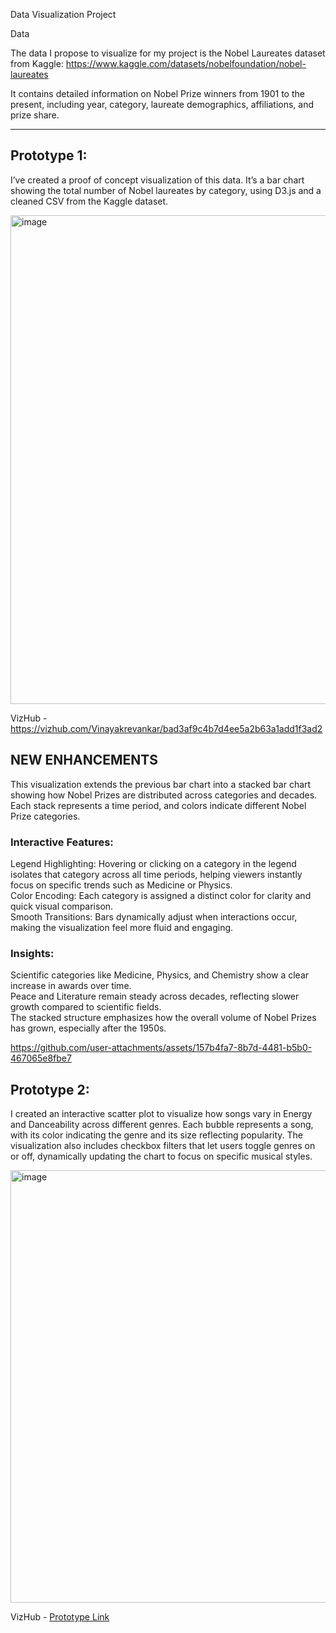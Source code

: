 Data Visualization Project

Data

The data I propose to visualize for my project is the Nobel Laureates dataset from Kaggle:
https://www.kaggle.com/datasets/nobelfoundation/nobel-laureates

It contains detailed information on Nobel Prize winners from 1901 to the present, including year, category, laureate demographics, affiliations, and prize share.

---

## Prototype 1:

I’ve created a proof of concept visualization of this data.
It’s a bar chart showing the total number of Nobel laureates by category, using D3.js and a cleaned CSV from the Kaggle dataset.

<img width="1358" height="782" alt="image" src="https://github.com/user-attachments/assets/488302e1-15ad-4eab-ab98-7c51ffbc441b" />

VizHub - https://vizhub.com/Vinayakrevankar/bad3af9c4b7d4ee5a2b63a1add1f3ad2

## NEW ENHANCEMENTS 

This visualization extends the previous bar chart into a stacked bar chart showing how Nobel Prizes are distributed across categories and decades. Each stack represents a time period, and colors indicate different Nobel Prize categories. <br>
### Interactive Features:
Legend Highlighting: Hovering or clicking on a category in the legend isolates that category across all time periods, helping viewers instantly focus on specific trends such as Medicine or Physics.<br>
Color Encoding: Each category is assigned a distinct color for clarity and quick visual comparison.<br>
Smooth Transitions: Bars dynamically adjust when interactions occur, making the visualization feel more fluid and engaging.
### Insights:
Scientific categories like Medicine, Physics, and Chemistry show a clear increase in awards over time.<br>
Peace and Literature remain steady across decades, reflecting slower growth compared to scientific fields.<br>
The stacked structure emphasizes how the overall volume of Nobel Prizes has grown, especially after the 1950s.<br>

https://github.com/user-attachments/assets/157b4fa7-8b7d-4481-b5b0-467065e8fbe7

## Prototype 2:

I created an interactive scatter plot to visualize how songs vary in Energy and Danceability across different genres. Each bubble represents a song, with its color indicating the genre and its size reflecting popularity. The visualization also includes checkbox filters that let users toggle genres on or off, dynamically updating the chart to focus on specific musical styles.

<img width="1360" height="692" alt="image" src="https://github.com/user-attachments/assets/c493c244-9e82-457f-bd43-9063fe5dd0ec" />

VizHub - <a href="https://vizhub.com/Vinayakrevankar/788a38aa88704de795301daf53b07694?file=App.js"> Prototype Link </a>





